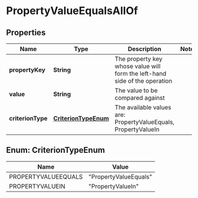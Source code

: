 

# PropertyValueEqualsAllOf


## Properties

Name | Type | Description | Notes
------------ | ------------- | ------------- | -------------
**propertyKey** | **String** | The property key whose value will form the left-hand side of the operation | 
**value** | **String** | The value to be compared against | 
**criterionType** | [**CriterionTypeEnum**](#CriterionTypeEnum) | The available values are: PropertyValueEquals, PropertyValueIn | 



## Enum: CriterionTypeEnum

Name | Value
---- | -----
PROPERTYVALUEEQUALS | &quot;PropertyValueEquals&quot;
PROPERTYVALUEIN | &quot;PropertyValueIn&quot;



